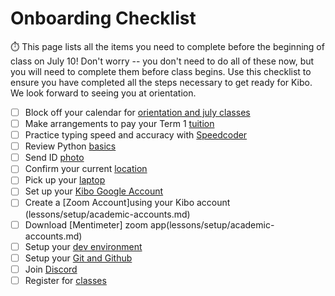 # Onboarding Checklist

⏱️ This page lists all the items you need to complete before the beginning of class on July 10! Don't worry -- you don't need to do all of these now, but you will need to complete them before class begins. Use this checklist to ensure you have completed all the steps necessary to get ready for Kibo. We look forward to seeing you at orientation. 


- [ ] Block off your calendar for [orientation and july classes](lessons/welcome/dates.md)
- [ ] Make arrangements to pay your Term 1 [tuition](lessons/welcome/tuition.md)
- [ ] Practice typing speed and accuracy with [Speedcoder](lessons/welcome/pre-work.md)
- [ ] Review Python [basics](lessons/welcome/pre-work.md)
- [ ] Send ID [photo](lessons/welcome/assignment.md)
- [ ] Confirm your current [location](lessons/learning/assignment.md)
- [ ] Pick up your [laptop](lessons/learning/assignment.md)
- [ ] Set up your [Kibo Google Account](lessons/setup/academic-accounts.md)
- [ ] Create a [Zoom Account]using your Kibo account (lessons/setup/academic-accounts.md)
- [ ] Download [Mentimeter] zoom app(lessons/setup/academic-accounts.md)
- [ ] Setup your [dev environment](lessons/setup/computer-setup.md)
- [ ] Setup your [Git and Github](lessons/setup/computer-setup.md)
- [ ] Join [Discord](lessons/setup/discord.md)
- [ ] Register for [classes](lessons/setup/assignment.md)
